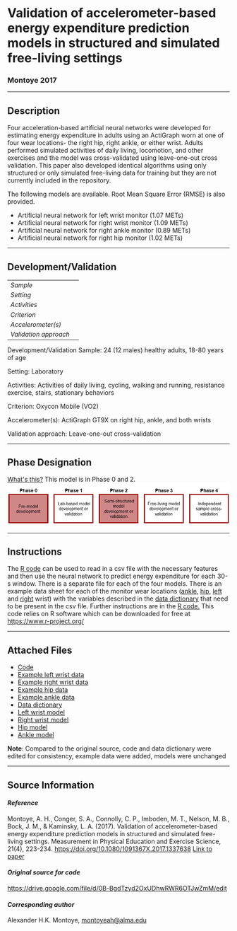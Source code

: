 # Validation of accelerometer-based energy expenditure prediction models in structured and simulated free-living settings
### Montoye 2017
---

## Description
Four acceleration-based artificial neural networks were developed for estimating energy expenditure in adults using an ActiGraph worn at one of four wear locations- the right hip, right ankle, or either wrist. Adults performed simulated activities of daily living, locomotion, and other exercises and the model was cross-validated using leave-one-out cross validation. This paper also developed identical algorithms using only structured or only simulated free-living data for training but they are not currently included in the repository.

The following models are available. Root Mean Square Error (RMSE) is also provided.
* Artificial neural network for left wrist monitor (1.07 METs)
* Artificial neural network for right wrist monitor (1.09 METs)
* Artificial neural network for right ankle monitor (0.89 METs)
* Artificial neural network for right hip monitor (1.02 METs) 


---

## Development/Validation

|  |  |
| ------------- | ------------- |
| *Sample*  | |
| *Setting*  | |
| *Activities*  |   |
| *Criterion* |   |
| *Accelerometer(s)* |   |
| *Validation approach* |   |

Development/Validation
Sample: 24 (12 males) healthy adults, 18-80 years of age

Setting: Laboratory

Activities: Activities of daily living, cycling, walking and running, resistance exercise, stairs, stationary behaviors

Criterion: Oxycon Mobile (VO2)

Accelerometer(s): ActiGraph GT9X on right hip, ankle, and both wrists

Validation approach: Leave-one-out cross-validation
 

 

---
## Phase Designation
[What's this?](https://github.com/clevengerkimberly/AccelerometerRepository/blob/a76916ebe2a6002b20cdc6ef39c889d62ce9d6ae/phase%20_images/phase.md)
This model is in Phase 0 and 2.
![image](https://github.com/clevengerkimberly/AccelerometerRepository/blob/main/phase%20_images/Phase02.JPG)

---
## Instructions
The [R code](https://github.com/clevengerkimberly/AccelerometerRepository/blob/main/Montoye2017/code.R) can be used to read in a csv file with the necessary features and then use the neural network to predict energy expenditure for each 30-s window. There is a separate file for each of the four models. There is an example data sheet for each of the monitor wear locations ([ankle](https://github.com/clevengerkimberly/AccelerometerRepository/blob/main/Montoye2017/sample_ankle_data.csv), [hip](https://github.com/clevengerkimberly/AccelerometerRepository/blob/main/Montoye2017/sample_hip_data.csv), [left](https://github.com/clevengerkimberly/AccelerometerRepository/blob/main/Montoye2017/sample_left_data.csv) and [right](https://github.com/clevengerkimberly/AccelerometerRepository/blob/main/Montoye2017/sample_right_data.csv) wrist) with the variables described in the [data dictionary](https://github.com/clevengerkimberly/AccelerometerRepository/blob/main/Montoye2017/datadictionary.csv) that need to be present in the csv file. Further instructions are in the [R code.](https://github.com/clevengerkimberly/AccelerometerRepository/blob/main/Montoye2017/code.R)
This code relies on R software which can be downloaded for free at https://www.r-project.org/


---
## Attached Files
* [Code](https://github.com/clevengerkimberly/AccelerometerRepository/blob/main/Montoye2017/code.R)
* [Example left wrist data](https://github.com/clevengerkimberly/AccelerometerRepository/blob/main/Montoye2017/sample_left_data.csv)
* [Example right wrist data](https://github.com/clevengerkimberly/AccelerometerRepository/blob/main/Montoye2017/sample_right_data.csv)
* [Example hip data](https://github.com/clevengerkimberly/AccelerometerRepository/blob/main/Montoye2017/sample_hip_data.csv)
* [Example ankle data](https://github.com/clevengerkimberly/AccelerometerRepository/blob/main/Montoye2017/sample_ankle_data.csv)
* [Data dictionary](https://github.com/clevengerkimberly/AccelerometerRepository/blob/main/Montoye2017/datadictionary.csv)
* [Left wrist model](https://github.com/clevengerkimberly/AccelerometerRepository/blob/main/Montoye2017/V1V2_LW.RData)
* [Right wrist model](https://github.com/clevengerkimberly/AccelerometerRepository/blob/main/Montoye2017/V1V2_RW.RData)
* [Hip model](https://github.com/clevengerkimberly/AccelerometerRepository/blob/main/Montoye2017/V1V2_Hip.RData)
* [Ankle model](https://github.com/clevengerkimberly/AccelerometerRepository/blob/main/Montoye2017/V1V2_Ank.RData)


**Note**: Compared to the original source, code and data dictionary were edited for consistency, example data were added, models were unchanged


---
## Source Information
#### *Reference*
Montoye, A. H., Conger, S. A., Connolly, C. P., Imboden, M. T., Nelson, M. B., Bock, J. M., & Kaminsky, L. A. (2017). Validation of accelerometer-based energy expenditure prediction models in structured and simulated free-living settings. Measurement in Physical Education and Exercise Science, 21(4), 223-234. https://doi.org/10.1080/1091367X.2017.1337638 [Link to paper](https://github.com/clevengerkimberly/AccelerometerRepository/blob/main/Montoye2017/Montoye2017.pdf)

#### *Original source for code*
https://drive.google.com/file/d/0B-BgdTzyd2OxUDhwRWR6OTJwZmM/edit


#### *Corresponding author*
Alexander H.K. Montoye, montoyeah@alma.edu

